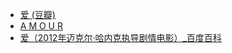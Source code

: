 - [爱 (豆瓣)](https://movie.douban.com/subject/4798707/)
- [A M O U R](https://www.sonyclassics.com/amour/)
- [爱（2012年迈克尔·哈内克执导剧情电影）_百度百科](https://baike.baidu.com/item/%E7%88%B1/3725335)
